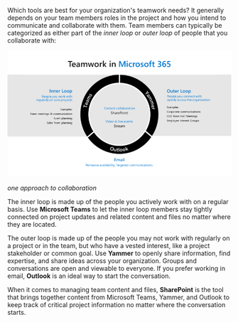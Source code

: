 Which tools are best for your organization's teamwork needs? It generally depends on your team members roles in the project and how you intend to communicate and collaborate with them. Team members can typically be categorized as either part of the *inner loop* or *outer loop* of people that you collaborate with:

![Teamwork loops in Microsoft 365](../media/loops.png)

*one approach to collaboration* 

The inner loop is made up of the people you actively work with on a regular basis. Use **Microsoft Teams** to let the inner loop members stay tightly connected on project updates and related content and files no matter where they are located. 

The outer loop is made up of the people you may not work with regularly on a project or in the team, but who have a vested interest, like a project stakeholder or common goal. Use **Yammer** to openly share information, find expertise, and share ideas across your organization. Groups and conversations are open and viewable to everyone. If you prefer working in email, **Outlook** is an ideal way to start the conversation. 

When it comes to managing team content and files, **SharePoint** is the tool that brings together content from Microsoft Teams, Yammer, and Outlook to keep track of critical project information no matter where the conversation starts.
